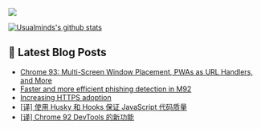 ![](https://visitor-badge.glitch.me/badge?page_id=Usualminds.Usualminds)

[![Usualminds's github stats](https://github-readme-stats.vercel.app/api?username=Usualminds)](https://github.com/anuraghazra/github-readme-stats)

## 📕 Latest Blog Posts
<!-- BLOG-POST-LIST:START -->
- [Chrome 93: Multi-Screen Window Placement, PWAs as URL Handlers, and More](http://blog.chromium.org/2021/07/chrome-93-multi-screen-window-placement.html)
- [Faster and more efficient phishing detection in M92](http://blog.chromium.org/2021/07/m92-faster-and-more-efficient-phishing-detection.html)
- [Increasing HTTPS adoption](http://blog.chromium.org/2021/07/increasing-https-adoption.html)
- [[译] 使用 Husky 和 Hooks 保证 JavaScript 代码质量](https://www.qjidea.com/husky-hooks/)
- [[译] Chrome 92 DevTools 的新功能](https://www.qjidea.com/chrome_92_devtools/)
<!-- BLOG-POST-LIST:END -->
